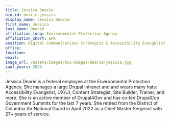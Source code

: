 ```yaml
---
title: Jessica Dearie
bio_id: dearie-jessica
display_name: Jessica Dearie
first_name: Jessica
last_name: Dearie
affiliation_long: Environmental Protection Agency
affiliation_short: EPA
position: Digital Communications Strategist & Accessibility Evangelist
office: 
location: 
email: 
image_url: /assets/images/bio-images/dearie-jessica.jpg
iaaf_years: 2023
---
```

Jessica Dearie is a federal employee at the Environmental Protection Agency. She manages a large Drupal intranet and and wears many hats: Accessibility Evangelist, UX/UI, Content Strategist, Site Builder, Trainer, and more. She is an active member of Drupal4Gov and has co-led DrupalCon Government Summits for the last 7 years. She retired from the District of Columbia Air National Guard in April 2022 as a Chief Master Sergeant with 27+ years of service.